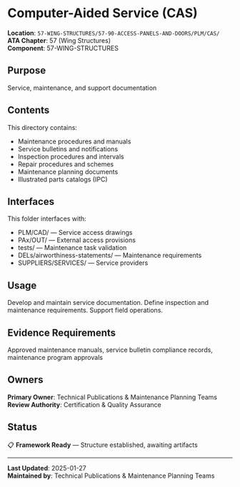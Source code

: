 # Computer-Aided Service (CAS)

**Location**: `57-WING-STRUCTURES/57-90-ACCESS-PANELS-AND-DOORS/PLM/CAS/`  
**ATA Chapter**: 57 (Wing Structures)  
**Component**: 57-WING-STRUCTURES

## Purpose

Service, maintenance, and support documentation

## Contents

This directory contains:

- Maintenance procedures and manuals
- Service bulletins and notifications
- Inspection procedures and intervals
- Repair procedures and schemes
- Maintenance planning documents
- Illustrated parts catalogs (IPC)

## Interfaces

This folder interfaces with:

- PLM/CAD/ — Service access drawings
- PAx/OUT/ — External access provisions
- tests/ — Maintenance task validation
- DELs/airworthiness-statements/ — Maintenance requirements
- SUPPLIERS/SERVICES/ — Service providers

## Usage

Develop and maintain service documentation. Define inspection and maintenance requirements. Support field operations.

## Evidence Requirements

Approved maintenance manuals, service bulletin compliance records, maintenance program approvals

## Owners

**Primary Owner**: Technical Publications & Maintenance Planning Teams  
**Review Authority**: Certification & Quality Assurance

## Status

📋 **Framework Ready** — Structure established, awaiting artifacts

---

**Last Updated**: 2025-01-27  
**Maintained by**: Technical Publications & Maintenance Planning Teams
